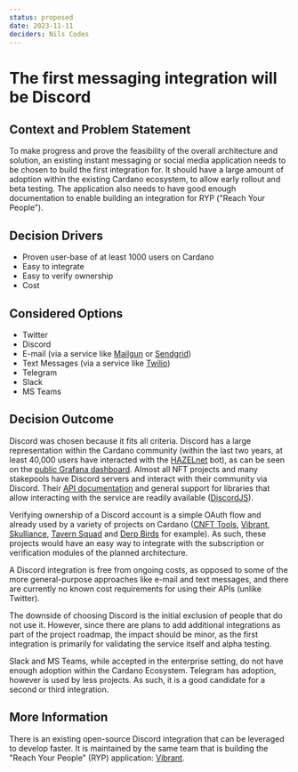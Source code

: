 ```yaml
---
status: proposed
date: 2023-11-11
deciders: Nils Codes
---
```

# The first messaging integration will be Discord

## Context and Problem Statement

To make progress and prove the feasibility of the overall architecture and solution, an existing instant messaging or social media application needs to be chosen to build the first integration for. It should have a large amount of adoption within the existing Cardano ecosystem, to allow early rollout and beta testing. The application also needs to have good enough documentation to enable building an integration for RYP ("Reach Your People").

## Decision Drivers

* Proven user-base of at least 1000 users on Cardano
* Easy to integrate
* Easy to verify ownership
* Cost

## Considered Options

* Twitter
* Discord
* E-mail (via a service like [Mailgun](https://mailgun.com) or [Sendgrid](https://sendgrid.com))
* Text Messages (via a service like [Twilio](https://twilio.com))
* Telegram
* Slack
* MS Teams

## Decision Outcome

Discord was chosen because it fits all criteria. Discord has a large representation within the Cardano community (within the last two years, at least 40,000 users have interacted with the [HAZELnet](https://www.vibrantnet.io) bot), as can be seen on the [public Grafana dashboard](https://hazelpool.grafana.net/public-dashboards/37b024d96570451780c6354f70944b47). Almost all NFT projects and many stakepools have Discord servers and interact with their community via Discord. Their [API documentation](https://discord.com/developers/docs/intro) and general support for libraries that allow interacting with the service are readily available ([DiscordJS](https://discord.js.org)).

Verifying ownership of a Discord account is a simple OAuth flow and already used by a variety of projects on Cardano ([CNFT Tools](https://cnft.tools), [Vibrant](https://www.vibrantnet.io), [Skulliance](https://skulliance.io), [Tavern Squad](https://tavernsquad.io) and [Derp Birds](https://derpbirds.io) for example). As such, these projects would have an easy way to integrate with the subscription or verification modules of the planned architecture.

A Discord integration is free from ongoing costs, as opposed to some of the more general-purpose approaches like e-mail and text messages, and there are currently no known cost requirements for using their APIs (unlike Twitter).

The downside of choosing Discord is the initial exclusion of people that do not use it. However, since there are plans to add additional integrations as part of the project roadmap, the impact should be minor, as the first integration is primarily for validating the service itself and alpha testing.

Slack and MS Teams, while accepted in the enterprise setting, do not have enough adoption within the Cardano Ecosystem. Telegram has adoption, however is used by less projects. As such, it is a good candidate for a second or third integration.

## More Information

There is an existing open-source Discord integration that can be leveraged to develop faster. It is maintained by the same team that is building the "Reach Your People" (RYP) application: [Vibrant](https://www.github.com/nilscodes/hazelnet).
